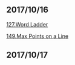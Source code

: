 ## 2017/10/16

[127.Word Ladder](https://leetcode.com/problems/word-ladder/description/)

[149.Max Points on a Line](https://leetcode.com/problems/max-points-on-a-line/description/)

## 2017/10/17

